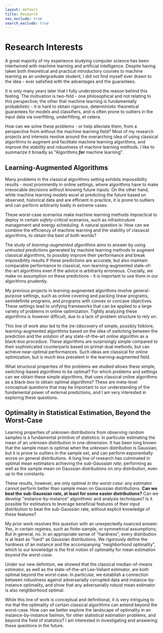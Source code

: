 ```yaml
---
layout: default
title: Research
nav_exclude: true
search_exclude: true
---
```


<script
  src="https://cdn.mathjax.org/mathjax/latest/MathJax.js?config=TeX-AMS-MML_HTMLorMML"
  type="text/javascript">
</script>

# Research Interests

A great majority of my experience studying computer science has been intertwined with machine learning and artificial intelligence. Despite having taken both theoretical and practical introductory courses to machine learning as an undergraduate student, I did not find myself ever drawn to the idea - ever satisfied with the advantages and the guarantees.

It is only many years later that I fully understood the reason behind this feeling. The motivation is two-fold - one philosophical and not relating to this perspective; the other that machine learning is fundamentally probabilistic - it is hard to obtain rigorous, deterministic theoretical guarantees for models and classifiers, and is often prone to outliers in the input data via overfitting, underfitting, et cetera.

How can we solve these problems - or help alleviate them, from a perspective from without the machine learning field? Most of my research projects and interests revolve around the overarching idea of using classical algorithms to augment and facilitate machine learning algorithms, and improve the stability and robustness of machine learning methods. I like to summarize it broadly as "Algorithms ***for*** machine learning".

## Learning-Augmented Algorithms

Many problems in the classical algorithms setting exhibits impossibility results - most prominently in online settings, where algorithms have to make irrevocable decisions without knowing future inputs. On the other hand, while machine learning models excel at predicting the future based on observed, historical data and are efficient in practice, it is prone to outliers and can perform arbitrarily badly in extreme cases. 

These worst-case scenarios make machine learning methods impractical to deploy in certain *safety-critical* scenarios, such as infrastrcuture management and energy scheduling. A natural question is: How can we combine the efficiency of machine learning and the stability of classical algorithms, to obtain the best of both worlds?

The study of *learning-augmented algorithms* aims to answer by using *untrusted predictions* generated by machine learning methods to augment classical algorithms, to possibly improve their performance and break impossibility results if these predictions are accurate, but also maintain comparable performance to classical, non-learning-augmented state-of-the-art algorithms even if the advice is arbitrarily erroneous. Crucially, we make no assumption on these predictions - it is important to use them in our algorithms prudently.

My previous projects in learning-augmented algorithms involve general-purpose settings, such as online covering and packing linear programs, semidefinite programs, and programs with convex or concave objectives. These settings lead to unifying frameworks that can be applied to a large variety of problems in online optimization. Tightly analyzing these algorithms is however difficult, due to a lack of problem structure to rely on.

This line of work also led to the (re-)discovery of simple, possibly folklore, learning-augmented algorithms based on the idea of switching between the prediction and the solution of any state-of-the-art online algorithm as a black-box procedure. These algorithms are surprisingly simple compared to their sophisticated counterparts based on primal-dual methods, but can achieve near-optimal performances. Such ideas are classical for online optimization, but is much less prevalent in the learning-augmented field.

What structural properties of the problems we studied allows these simple, switching-based algorithms to be optimal? For which problems and settings can we obtain these simple algorithms, that uses classical online algorithms as a black-box to obtain optimal algorithms? These are meta-level conceptual questions that may be important to our understanding of the fundamental power of external predictions, and I am very interested in exploring these questions.

## Optimality in Statistical Estimation, Beyond the Worst-Case

Learning properties of unknown distributions from observing random samples is a fundamental primitive of statistics: In particular estimating the mean of an unknown distribution in one-dimension. It has been long known that the sample mean is optimal when the unknown distribution is Gaussian, but it is prone to outliers in the sample set, and can perform exponentially worse on general distributions. A long line of research has culminated in optimal mean estimators achieving the *sub-Gaussian rate*, performing as well as the sample mean on Gaussian distributions on *any* distribution, even up to the constants.

These results, however, are only optimal *in the worst-case*: any estimator cannot perform better than sample mean on Gaussian distributions. **Can we beat the sub-Gaussian rate, at least for some easier distributions?** Can we develop "instance-by-instance" algorithmic and analysis techniques? Is it possible for estimators to leverage beneficial features of their input distribution to beat the sub-Gaussian rate, without explicit knowledge of these features?

My prior work resolves this question with an unexpectedly nuanced answer: Yes, in certain regimes, such as finite-sample, or symmetrical assumptions; But in general, no. In an appropriate sense of "hardness", every distribution is at least as "hard" as Gaussian distributions. We rigorously define the hardness of an instance and the accompanying "neighborhood optimality", which to our knowledge is the first notion of optimality for mean estimation *beyond the worst-case*. 

Under our new definition, we showed that the classical median-of-means estimator, as well as the state-of-the-art Lee-Valiant estimator, are both optimal beyond the worst-case. In particular, we establish a connection between robustness against adversarially corrupted data and instance-by-instance optimality, and show that any adversarially robust mean estimator is also neighborhood optimal. 

While this line of work is conceptual and definitional, it is very intriguing to me that the optimality of certain classical algorithms can extend beyond the worst-case. How can we better explore the landscape of optimality in an instance-by-instance fashion, for other statistical estimation problems, and beyond the field of statistics? I am interested in investigating and answering these questions in the future.